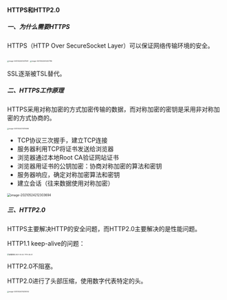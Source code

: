 #### HTTPS和HTTP2.0

##### 一、为什么需要HTTPS

HTTPS（HTTP Over SecureSocket Layer）可以保证网络传输环境的安全。

<img src="https://liuyang-picbed.oss-cn-shanghai.aliyuncs.com/img/image-20210524205211591.png" alt="image-20210524205211591" style="zoom: 25%;" />

<img src="https://liuyang-picbed.oss-cn-shanghai.aliyuncs.com/img/image-20210524205457786.png" alt="image-20210524205457786" style="zoom: 25%;" />

SSL逐渐被TSL替代。

##### 二、HTTPS工作原理

HTTPS采用对称加密的方式加密传输的数据，而对称加密的密钥是采用非对称加密的方式协商的。

<img src="https://liuyang-picbed.oss-cn-shanghai.aliyuncs.com/img/image-20210524210319496.png" alt="image-20210524210319496" style="zoom: 25%;" />

- TCP协议三次握手，建立TCP连接
- 服务器利用TCP将证书发送给浏览器
- 浏览器通过本地Root CA验证网站证书
- 浏览器用证书的公钥加密：协商对称加密的算法和密钥
- 服务器响应，确定对称加密算法和密钥
- 建立会话（往来数据使用对称加密）

<img src="https://liuyang-picbed.oss-cn-shanghai.aliyuncs.com/img/image-20210524212303694.png" alt="image-20210524212303694" style="zoom:50%;" />

##### 三、HTTP2.0

HTTPS主要解决HTTP的安全问题，而HTTP2.0主要解决的是性能问题。

HTTP1.1 keep-alive的问题：

<img src="https://liuyang-picbed.oss-cn-shanghai.aliyuncs.com/img/%E5%B1%8F%E5%B9%95%E5%BF%AB%E7%85%A7%202021-05-24%20%E4%B8%8B%E5%8D%889.45.41.png" alt="屏幕快照 2021-05-24 下午9.45.41" style="zoom: 25%;" />

HTTP2.0不阻塞。

HTTP2.0进行了头部压缩，使用数字代表特定的头。

<img src="https://liuyang-picbed.oss-cn-shanghai.aliyuncs.com/img/image-20210524215230052.png" alt="image-20210524215230052" style="zoom: 25%;" />



